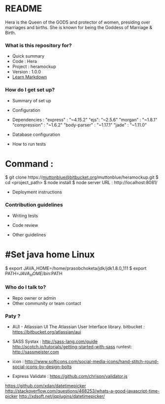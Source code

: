 # README #
Hera is the Queen of the GODS and protector of women,
presiding over marriages and births.
She is known for being the Goddess of Marriage & Birth.

### What is this repository for? ###
* Quick summary
* Code : Hera
* Project : heramockup
* Version : 1.0.0
* [Learn Markdown](https://bitbucket.org/tutorials/markdowndemo)

### How do I get set up? ###
* Summary of set up
* Configuration
* Dependencies :
 "express" : "~4.15.2"
 "ejs": "~2.5.6"
 "morgan" : "~1.8.1"
 "compression" : "~1.6.2"
 "body-parser" : "~1.17.1"
 "jade" : "~1.11.0"

* Database configuration
* How to run tests
# Command :
$ git clone https://muttonblue@bitbucket.org/muttonblue/heramockup.git
$ cd <project_path>
$ node install
$ node server
URL : http://localhost:8081/

* Deployment instructions

### Contribution guidelines ###
* Writing tests
* Code review

* Other guidelines

#Set java home Linux
===================
$ export JAVA_HOME=/home/prasobchoketa/jdk/jdk1.8.0_111
$ export PATH=$JAVA_HOME/bin:$PATH

### Who do I talk to? ###
* Repo owner or admin
* Other community or team contact

### Paty ? ###
* AUI - Atlassian UI
The Atlassian User Interface library.
bitbucket : https://bitbucket.org/atlassian/aui

* SASS
    Systax :
      http://sass-lang.com/guide
      http://scotch.io/tutorials/getting-started-with-sass
    runtest:
      http://sassmeister.com

* icon : http://www.softicons.com/social-media-icons/hand-stitch-round-social-icons-by-design-bolts

* Express Validate : https://github.com/chrison/validator.js

https://github.com/xdan/datetimepicker
http://stackoverflow.com/questions/468253/whats-a-good-javascript-time-picker
http://xdsoft.net/jqplugins/datetimepicker/
